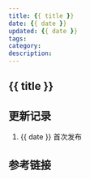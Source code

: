 ```yaml
---
title: {{ title }}
date: {{ date }}
updated: {{ date }}
tags:
category:
description:
---
```


## {{ title }}

<!-- more -->

## 更新记录

1. {{ date }} 首次发布

## 参考链接
